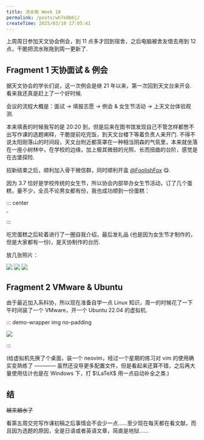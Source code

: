 ```yaml
---
title: 流水账 Week 18
permalink: /posts/wh7e8b6j/
createTime: 2025/03/10 17:05:41
---
```

上周周日参加天文协会例会，到 11 点多才回到宿舍，之后电脑被舍友借去用到 12 点，干脆把流水账拖到周一更新了.

## Fragment 1 天协面试 & 例会

据天文协会的学长们说，这一次例会是继 21 年以来，第一次回到天文台来开会. 看来我还真是赶上了一个好时候.

会议的流程大概是：面试 $\longrightarrow$ 填报志愿 $\longrightarrow$ 例会 & 女生节活动 $\longrightarrow$ 上天文台体验观测.

本来填表的时候我写的是 20:20 到，但是后来在图书馆发现自己不管怎样都憋不出写作课的选题阐释，干脆提前吃完饭，到天文台楼下等着负责人来开门. 不得不说太阳刚落山的时间段，天文台附近都笼罩在一种相当阴森的气氛里，本来就坐落在一座小树林中，在学校的边缘，加上极其微弱的光照、长而扭曲的台阶，感觉是在古堡探险.

招新结束之后，顺利加入骨干微信群，同时顺利开盒 [@FoolishFox](https://foolishfox.cn/) 😋.

因为 3.7 恰好是学校传统的女生节，所以协会内部举办女生节活动，订了几个蛋糕，量不少，全员不论男女都有份，我也成功顺到一份蛋糕：

::: center

<img src="https://vip.123pan.cn/1845440081/yk6baz03t0l000d7w33fccdo5i9p3p4cDIYxAIFxDda1DGxPDwUzAa==.jpg" style="zoom:33%;transform:rotate(90deg)" />

:::

吃完蛋糕之后轮着进行了一圈自我介绍，最后发礼品 (也是因为女生节才制作的，但是大家都有一份)，是天协制作的台历.

放几张照片：

<CardGrid cols='3'>
    <img src="https://vip.123pan.cn/1845440081/ymjew503t0n000d7w32y53n2j14uz7a1DIYxAIFxDda1DGxPDwUzAa==.jpg">
    <img src="https://vip.123pan.cn/1845440081/ymjew503t0l000d7w32x780n7g9m8hd7DIYxAIFxDda1DGxPDwUzAa==.jpg">
    <img src="https://vip.123pan.cn/1845440081/yk6baz03t0n000d7w33gz9li4q4xwkriDIYxAIFxDda1DGxPDwUzAa==.jpg">
</CardGrid>

## Fragment 2 VMware & Ubuntu

由于最近加入系科协，所以现在准备自学一点 Linux 知识，周一的时候花了一下午时间装了一个 VMware，开一个 Ubuntu 22.04 的虚拟机.

::: demo-wrapper img no-padding

<img src="https://vip.123pan.cn/1845440081/yk6baz03t0m000d7w33g6ao3sspcw739DIYxAIFxDda1DGxPDwUzAa==.png">

:::

(给虚拟机先换了个桌面，装一个 neovim，经过一个星期的练习对 vim 的使用确实变熟练了 ———— 虽然还没导更多配置文件，但是看起来还算不错，之后再大量使用估计也是在 Windows 下，打 $\LaTeX$ 用一点自动补全之类.)

## 结

<s>越来越水了</s>

看第五周交完写作课初稿之后事情会不会少一点……至少现在每天都在看文献，而且因为选题的原因，全是日语或者英语文章，简直是地狱……